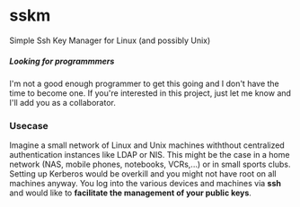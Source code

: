 # sskm
Simple Ssh Key Manager for Linux (and possibly Unix)

##### Looking for programmmers
I'm not a good enough programmer to get this going and I don't have the time to become one. If you're interested in this project, just let me know and I'll add you as a collaborator.

### Usecase
Imagine a small network of Linux and Unix machines withthout centralized authentication instances like LDAP or NIS. This might be the case in a home network (NAS, mobile phones, notebooks, VCRs,...) or in small sports clubs. Setting up Kerberos would be overkill and you might not have root on all machines anyway. You log into the various devices and machines via **ssh** and would like to **facilitate the management of your public keys**.
